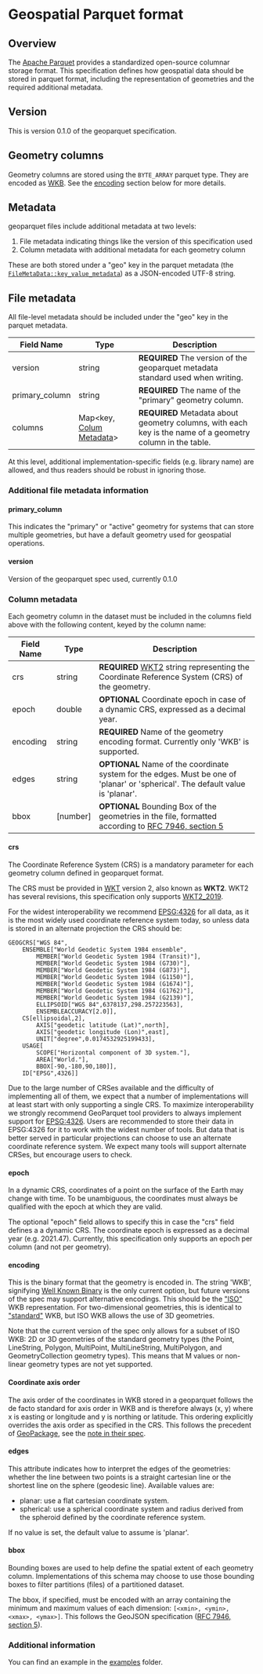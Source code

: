 # Geospatial Parquet format

## Overview

The [Apache Parquet][parquet] provides a standardized open-source columnar storage format. This specification defines how geospatial data
should be stored in parquet format, including the representation of geometries and the required additional metadata.

## Version

This is version 0.1.0 of the geoparquet specification.

## Geometry columns

Geometry columns are stored using the `BYTE_ARRAY` parquet type. They are encoded as [WKB](https://en.wikipedia.org/wiki/Well-known_text_representation_of_geometry#Well-known_binary).
See the [encoding](#encoding) section below for more details.

## Metadata

geoparquet files include additional metadata at two levels:

1. File metadata indicating things like the version of this specification used
2. Column metadata with additional metadata for each geometry column

These are both stored under a "geo" key in the parquet metadata (the [`FileMetaData::key_value_metadata`](https://github.com/apache/parquet-format#metadata)) as a JSON-encoded UTF-8 string.

## File metadata

All file-level metadata should be included under the "geo" key in the parquet metadata.

|     Field Name     |  Type  |                             Description                              |
| ------------------ | ------ | -------------------------------------------------------------------- |
| version     		 | string | **REQUIRED** The version of the geoparquet metadata standard used when writing.   |
| primary_column     | string | **REQUIRED** The name of the "primary" geometry column.                |
| columns            | Map<key, [Colum Metadata](#column-metadata)> | **REQUIRED** Metadata about geometry columns, with each key is the name of a geometry column in the table. |

At this level, additional implementation-specific fields (e.g. library name) are allowed, and thus readers should be robust in ignoring those.

### Additional file metadata information

#### primary_column

This indicates the "primary" or "active" geometry for systems that can store multiple geometries,
but have a default geometry used for geospatial operations.

#### version

Version of the geoparquet spec used, currently 0.1.0

### Column metadata

Each geometry column in the dataset must be included in the columns field above with the following content, keyed by the column name:

| Field Name |                               Type                                      |                                                                   Description                                                                     |
| ---------- | ----------------------------------------------------------------------- | ------------------------------------------------------------------------------------------------------------------------------------------------- |
| crs       | string   | **REQUIRED** [WKT2](https://docs.opengeospatial.org/is/18-010r7/18-010r7.html) string representing the Coordinate Reference System (CRS) of the geometry.  |
| epoch    | double | **OPTIONAL** Coordinate epoch in case of a dynamic CRS, expressed as a decimal year.  |
| encoding | string | **REQUIRED** Name of the geometry encoding format. Currently only 'WKB' is supported. |
| edges | string | **OPTIONAL** Name of the coordinate system for the edges. Must be one of 'planar' or 'spherical'. The default value is 'planar'.  |
| bbox   | \[number] | **OPTIONAL** Bounding Box of the geometries in the file, formatted according to [RFC 7946, section 5](https://tools.ietf.org/html/rfc7946#section-5) |

#### crs

The Coordinate Reference System (CRS) is a mandatory parameter for each geometry column defined in geoparquet format. 

The CRS must be provided in [WKT](https://en.wikipedia.org/wiki/Well-known_text_representation_of_coordinate_reference_systems) version 2, also known as **WKT2**. WKT2 has several revisions, this specification only supports [WKT2_2019](https://docs.opengeospatial.org/is/18-010r7/18-010r7.html).

For the widest interoperability we recommend [EPSG:4326](https://epsg.org/crs_4326/WGS-84.html) for all data, as it is the most widely used coordinate reference system today, so unless data is stored in an alternate projection the CRS should be:

```
GEOGCRS["WGS 84",
    ENSEMBLE["World Geodetic System 1984 ensemble",
        MEMBER["World Geodetic System 1984 (Transit)"],
        MEMBER["World Geodetic System 1984 (G730)"],
        MEMBER["World Geodetic System 1984 (G873)"],
        MEMBER["World Geodetic System 1984 (G1150)"],
        MEMBER["World Geodetic System 1984 (G1674)"],
        MEMBER["World Geodetic System 1984 (G1762)"],
        MEMBER["World Geodetic System 1984 (G2139)"],
        ELLIPSOID["WGS 84",6378137,298.257223563],
        ENSEMBLEACCURACY[2.0]],
    CS[ellipsoidal,2],
        AXIS["geodetic latitude (Lat)",north],
        AXIS["geodetic longitude (Lon)",east],
        UNIT["degree",0.0174532925199433],
    USAGE[
        SCOPE["Horizontal component of 3D system."],
        AREA["World."],
        BBOX[-90,-180,90,180]],
    ID["EPSG",4326]]
```

Due to the large number of CRSes available and the difficulty of implementing all of them, we expect that a number of implementations will at least start with only supporting a single CRS. To maximize interoperability we strongly recommend GeoParquet tool providers to always implement support for [EPSG:4326](https://epsg.org/crs_4326/WGS-84.html). 
Users are recommended to store their data in EPSG:4326 for it to work with the widest number of tools. But data that is better served in particular projections can choose to use an alternate coordinate reference system. We expect many tools will support alternate CRSes, but encourage users to check.

#### epoch

In a dynamic CRS, coordinates of a point on the surface of the Earth may
change with time. To be unambiguous, the coordinates must always be qualified
with the epoch at which they are valid.

The optional "epoch" field allows to specify this in case the "crs" field
defines a a dynamic CRS. The coordinate epoch is expressed as a decimal year
(e.g. 2021.47). Currently, this specification only supports an epoch per
column (and not per geometry).

#### encoding

This is the binary format that the geometry is encoded in.
The string 'WKB', signifying [Well Known Binary](https://en.wikipedia.org/wiki/Well-known_text_representation_of_geometry#Well-known_binary) is the only current option, but future versions
of the spec may support alternative encodings. This should be the ["ISO"](https://libgeos.org/specifications/wkb/#iso-wkb) WKB representation. For two-dimensional geometries, this is identical to ["standard"](https://libgeos.org/specifications/wkb/#standard-wkb) WKB, but ISO WKB allows the use of 3D geometries.

Note that the current version of the spec only allows for a subset of ISO WKB: 2D or 3D geometries of the standard geometry types (the Point, LineString, Polygon, MultiPoint, MultiLineString, MultiPolygon, and GeometryCollection geometry types). This means that M values or non-linear geometry types are not yet supported.

#### Coordinate axis order

The axis order of the coordinates in WKB stored in a geoparquet follows the de facto standard for axis order in WKB and is therefore always 
(x, y) where x is easting or longitude and y is northing or latitude. This ordering explicitly overrides the axis order as specified in the CRS. 
This follows the precedent of [GeoPackage](https://geopackage.org), see the [note in their spec](https://www.geopackage.org/spec130/#gpb_spec). 

#### edges

This attribute indicates how to interpret the edges of the geometries: whether the line between two points is a straight cartesian line or the shortest line on the sphere (geodesic line). Available values are:
- planar: use a flat cartesian coordinate system.
- spherical: use a spherical coordinate system and radius derived from the spheroid defined by the coordinate reference system.

If no value is set, the default value to assume is 'planar'.

#### bbox

Bounding boxes are used to help define the spatial extent of each geometry column.
Implementations of this schema may choose to use those bounding boxes to filter
partitions (files) of a partitioned dataset.

The bbox, if specified, must be encoded with an array containing the minimum
and maximum values of each dimension: `[<xmin>, <ymin>, <xmax>, <ymax>]`.
This follows the GeoJSON specification ([RFC 7946, section 5](https://tools.ietf.org/html/rfc7946#section-5)).

### Additional information

You can find an example in the [examples](../examples/) folder.

[parquet]: https://parquet.apache.org/
